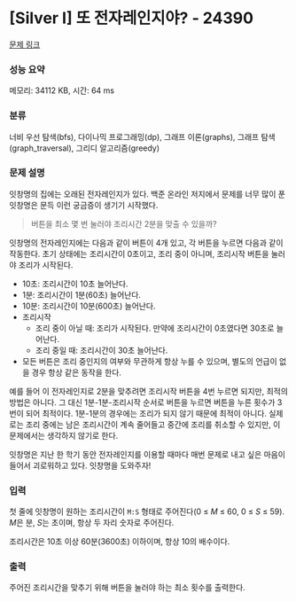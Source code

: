 # [Silver I] 또 전자레인지야? - 24390 

[문제 링크](https://www.acmicpc.net/problem/24390) 

### 성능 요약

메모리: 34112 KB, 시간: 64 ms

### 분류

너비 우선 탐색(bfs), 다이나믹 프로그래밍(dp), 그래프 이론(graphs), 그래프 탐색(graph_traversal), 그리디 알고리즘(greedy)

### 문제 설명

<p>잇창명의 집에는 오래된 전자레인지가 있다. 백준 온라인 저지에서 문제를 너무 많이 푼 잇창명은 문득 이런 궁금증이 생기기 시작했다.</p>

<blockquote>
<p>버튼을 최소 몇 번 눌러야 조리시간 2분을 맞출 수 있을까?</p>
</blockquote>

<p>잇창명의 전자레인지에는 다음과 같이 버튼이 4개 있고, 각 버튼을 누르면 다음과 같이 작동한다. 초기 상태에는 조리시간이 0초이고, 조리 중이 아니며, 조리시작 버튼을 눌러야 조리가 시작된다.</p>

<ul>
	<li>10초: 조리시간이 10초 늘어난다.</li>
	<li>1분: 조리시간이 1분(60초) 늘어난다.</li>
	<li>10분: 조리시간이 10분(600초) 늘어난다.</li>
	<li>조리시작
	<ul>
		<li>조리 중이 아닐 때: 조리가 시작된다. 만약에 조리시간이 0초였다면 30초로 늘어난다.</li>
		<li>조리 중일 때: 조리시간이 30초 늘어난다.</li>
	</ul>
	</li>
	<li>모든 버튼은 조리 중인지의 여부와 무관하게 항상 누를 수 있으며, 별도의 언급이 없을 경우 항상 같은 동작을 한다.</li>
</ul>

<p>예를 들어 이 전자레인지로 2분을 맞추려면 조리시작 버튼을 4번 누르면 되지만, 최적의 방법은 아니다. 그 대신 1분-1분-조리시작 순서로 버튼을 누르면 버튼을 누른 횟수가 3번이 되어 최적이다. 1분-1분의 경우에는 조리가 되지 않기 때문에 최적이 아니다. 실제로는 조리 중에는 남은 조리시간이 계속 줄어들고 중간에 조리를 취소할 수 있지만, 이 문제에서는 생각하지 않기로 한다.</p>

<p>잇창명은 지난 한 학기 동안 전자레인지를 이용할 때마다 매번 문제로 내고 싶은 마음이 들어서 괴로워하고 있다. 잇창명을 도와주자!</p>

### 입력 

 <p>첫 줄에 잇창명이 원하는 조리시간이 <code>M:S</code> 형태로 주어진다(0 ≤ <em>M</em> ≤ 60, 0 ≤ <em>S</em> ≤ 59). <em>M</em>은 분, <em>S</em>는 초이며, 항상 두 자리 숫자로 주어진다.</p>

<p>조리시간은 10초 이상 60분(3600초) 이하이며, 항상 10의 배수이다.</p>

### 출력 

 <p>주어진 조리시간을 맞추기 위해 버튼을 눌러야 하는 최소 횟수를 출력한다.</p>

